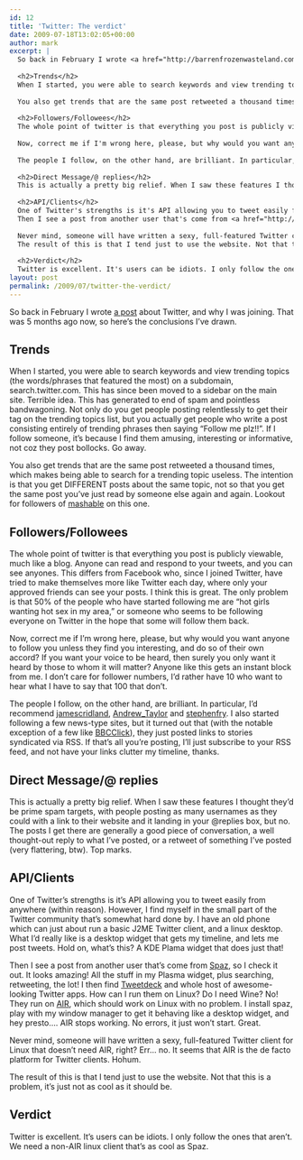 ```yaml
---
id: 12
title: 'Twitter: The verdict'
date: 2009-07-18T13:02:05+00:00
author: mark
excerpt: |
  So back in February I wrote <a href="http://barrenfrozenwasteland.com/index.php?q=node/2">a post</a> about Twitter, and why I was joining. That was 5 months ago now, so here's the conclusions I've drawn.
  
  <h2>Trends</h2>
  When I started, you were able to search keywords and view trending topics (the words/phrases that featured the most) on a subdomain, search.twitter.com. This has since been moved to a sidebar on the main site. Terrible idea. This has generated to end of spam and pointless bandwagoning. Not only do you get people posting relentlessly to get their tag on the trending topics list, but you actually get people who write a post consisting entirely of trending phrases then saying "Follow me plz!!". If I follow someone, it's because I find them amusing, interesting or informative, not coz they post bollocks. Go away.
  
  You also get trends that are the same post retweeted a thousand times, which makes being able to search for a trending topic useless. The intention is that you get DIFFERENT posts about the same topic, not so that you get the same post you've just read by someone else again and again. Lookout for followers of <a href="http://twitter.com/mashable">mashable</a> on this one.
  
  <h2>Followers/Followees</h2>
  The whole point of twitter is that everything you post is publicly viewable, much like a blog. Anyone can read and respond to your tweets, and you can see anyones. This differs from Facebook who, since I joined Twitter, have tried to make themselves more like Twitter each day, where only your approved friends can see your posts. I think this is great. The only problem is that 50% of the people who have started following me are "hot girls wanting hot sex in my area," or someone who seems to be following everyone on Twitter in the hope that some will follow them back.
  
  Now, correct me if I'm wrong here, please, but why would you want anyone to follow you unless they find you interesting, and do so of their own accord? If you want your voice to be heard, then surely you only want it heard by those to whom it will matter? Anyone like this gets an instant block from me. I don't care for follower numbers, I'd rather have 10 who want to hear what I have to say that 100 that don't.
  
  The people I follow, on the other hand, are brilliant. In particular, I'd recommend <a href="http://twitter.com/jamescridland">jamescridland</a>, <a href="http://twitter.com/Andrew_Taylor">Andrew_Taylor</a> and <a href="http://twitter.com/stephenfry">stephenfry</a>. I also started following a few news-type sites, but it turned out that (with the notable exception of a few like <a href="http://twitter.com/BBCClick">BBCClick</a>), they just posted links to stories syndicated via RSS. If that's all you're posting, I'll just subscribe to your RSS feed, and not have your links clutter my timeline, thanks.
  
  <h2>Direct Message/@ replies</h2>
  This is actually a pretty big relief. When I saw these features I thought they'd be prime spam targets, with people posting as many usernames as they could with a link to their website and it landing in your @replies box, but no. The posts I get there are generally a good piece of conversation, a well thought-out reply to what I've posted, or a retweet of something I've posted (very flattering, btw). Top marks.
  
  <h2>API/Clients</h2>
  One of Twitter's strengths is it's API allowing you to tweet easily from anywhere (within reason). However, I find myself in the small part of the Twitter community that's somewhat hard done by. I have an old phone which can just about run a basic J2ME Twitter client, and a linux desktop. What I'd really like is a desktop widget that gets my timeline, and lets me post tweets. Hold on, what's this? A KDE Plama widget that does just that!
  Then I see a post from another user that's come from <a href="http://funkatron.com/spaz/">Spaz</a>, so I check it out. It looks amazing! All the stuff in my Plasma widget, plus searching, retweeting, the lot! I then find <a href="http://tweetdeck.com/beta/">Tweetdeck</a> and whole host of awesome-looking Twitter apps. How can I run them on Linux? Do I need Wine? No! They run on <a href="http://www.adobe.com/products/air/">AIR</a>, which should work on Linux with no problem. I install spaz, play with my window manager to get it behaving like a desktop widget, and hey presto.... AIR stops working. No errors, it just won't start. Great.
  
  Never mind, someone will have written a sexy, full-featured Twitter client for Linux that doesn't need AIR, right? Err... no. It seems that AIR is the de facto platform for Twitter clients. Hohum.
  The result of this is that I tend just to use the website. Not that this is a problem, it's just not as cool as it should be.
  
  <h2>Verdict</h2>
  Twitter is excellent. It's users can be idiots. I only follow the ones that aren't. We need a non-AIR linux client that's as cool as Spaz.
layout: post
permalink: /2009/07/twitter-the-verdict/
---
```

So back in February I wrote [a post](http://barrenfrozenwasteland.com/index.php?q=node/2) about Twitter, and why I was joining. That was 5 months ago now, so here&#8217;s the conclusions I&#8217;ve drawn.

## Trends

When I started, you were able to search keywords and view trending topics (the words/phrases that featured the most) on a subdomain, search.twitter.com. This has since been moved to a sidebar on the main site. Terrible idea. This has generated to end of spam and pointless bandwagoning. Not only do you get people posting relentlessly to get their tag on the trending topics list, but you actually get people who write a post consisting entirely of trending phrases then saying &#8220;Follow me plz!!&#8221;. If I follow someone, it&#8217;s because I find them amusing, interesting or informative, not coz they post bollocks. Go away.

You also get trends that are the same post retweeted a thousand times, which makes being able to search for a trending topic useless. The intention is that you get DIFFERENT posts about the same topic, not so that you get the same post you&#8217;ve just read by someone else again and again. Lookout for followers of [mashable](http://twitter.com/mashable) on this one.

## Followers/Followees

The whole point of twitter is that everything you post is publicly viewable, much like a blog. Anyone can read and respond to your tweets, and you can see anyones. This differs from Facebook who, since I joined Twitter, have tried to make themselves more like Twitter each day, where only your approved friends can see your posts. I think this is great. The only problem is that 50% of the people who have started following me are &#8220;hot girls wanting hot sex in my area,&#8221; or someone who seems to be following everyone on Twitter in the hope that some will follow them back.

Now, correct me if I&#8217;m wrong here, please, but why would you want anyone to follow you unless they find you interesting, and do so of their own accord? If you want your voice to be heard, then surely you only want it heard by those to whom it will matter? Anyone like this gets an instant block from me. I don&#8217;t care for follower numbers, I&#8217;d rather have 10 who want to hear what I have to say that 100 that don&#8217;t.

The people I follow, on the other hand, are brilliant. In particular, I&#8217;d recommend [jamescridland](http://twitter.com/jamescridland), [Andrew_Taylor](http://twitter.com/Andrew_Taylor) and [stephenfry](http://twitter.com/stephenfry). I also started following a few news-type sites, but it turned out that (with the notable exception of a few like [BBCClick](http://twitter.com/BBCClick)), they just posted links to stories syndicated via RSS. If that&#8217;s all you&#8217;re posting, I&#8217;ll just subscribe to your RSS feed, and not have your links clutter my timeline, thanks.

## Direct Message/@ replies

This is actually a pretty big relief. When I saw these features I thought they&#8217;d be prime spam targets, with people posting as many usernames as they could with a link to their website and it landing in your @replies box, but no. The posts I get there are generally a good piece of conversation, a well thought-out reply to what I&#8217;ve posted, or a retweet of something I&#8217;ve posted (very flattering, btw). Top marks.

## API/Clients

One of Twitter&#8217;s strengths is it&#8217;s API allowing you to tweet easily from anywhere (within reason). However, I find myself in the small part of the Twitter community that&#8217;s somewhat hard done by. I have an old phone which can just about run a basic J2ME Twitter client, and a linux desktop. What I&#8217;d really like is a desktop widget that gets my timeline, and lets me post tweets. Hold on, what&#8217;s this? A KDE Plama widget that does just that!
  
Then I see a post from another user that&#8217;s come from [Spaz](http://funkatron.com/spaz/), so I check it out. It looks amazing! All the stuff in my Plasma widget, plus searching, retweeting, the lot! I then find [Tweetdeck](http://tweetdeck.com/beta/) and whole host of awesome-looking Twitter apps. How can I run them on Linux? Do I need Wine? No! They run on [AIR](http://www.adobe.com/products/air/), which should work on Linux with no problem. I install spaz, play with my window manager to get it behaving like a desktop widget, and hey presto&#8230;. AIR stops working. No errors, it just won&#8217;t start. Great.

Never mind, someone will have written a sexy, full-featured Twitter client for Linux that doesn&#8217;t need AIR, right? Err&#8230; no. It seems that AIR is the de facto platform for Twitter clients. Hohum.
  
The result of this is that I tend just to use the website. Not that this is a problem, it&#8217;s just not as cool as it should be.

## Verdict

Twitter is excellent. It&#8217;s users can be idiots. I only follow the ones that aren&#8217;t. We need a non-AIR linux client that&#8217;s as cool as Spaz.